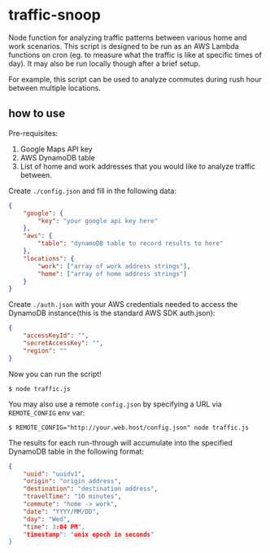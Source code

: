 # traffic-snoop
Node function for analyzing traffic patterns between various home and work scenarios. This script is designed to be run as
an AWS Lambda functions on cron (eg. to measure what the traffic is like at specific times of day). It may also be run locally though after a brief setup.

For example, this script can be used to analyze commutes during rush hour between multiple locations.

## how to use
Pre-requisites:

1. Google Maps API key
2. AWS DynamoDB table
3. List of home and work addresses that you would like to analyze traffic between.

Create `./config.json` and fill in the following data:

```json
{
	"google": {
		"key": "your google api key here"
	},
	"aws": {
		"table": "dynamoDB table to record results to here"
	},
	"locations": {
		"work": ["array of work address strings"],
		"home": ["array of home address strings"]
	}
}
```

Create `./auth.json` with your AWS credentials needed to access the DynamoDB instance(this is the standard AWS SDK auth.json):

```json
{
	"accessKeyId": "",
	"secretAccessKey": "",
	"region": ""
}
```

Now you can run the script!

`$ node traffic.js`

You may also use a remote `config.json` by specifying a URL via `REMOTE_CONFIG` env var:

`$ REMOTE_CONFIG="http://your.web.host/config.json" node traffic.js`

The results for each run-through will accumulate into the specified DynamoDB table in the following format:

```json
{
	"uuid": "uuidv1",
	"origin": "origin address",
	"destination": "destination address",
	"travelTime": "10 minutes",
	"commute": "home -> work",
	"date": "YYYY/MM/DD",
	"day": "Wed",
	"time": 3:04 PM",
	"timestamp": "unix epoch in seconds"
}
```